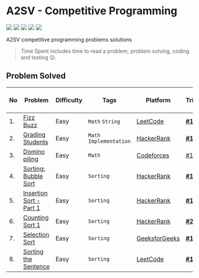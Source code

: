 # A2SV - Competitive Programming
<p align="left">
  <img src="https://img.shields.io/badge/Problem Solved-8-green?style=for-the-badge" />
  <img src="https://img.shields.io/badge/Total%20Tries-9-red?style=for-the-badge" />
  <img src="https://img.shields.io/badge/Total%20Time%20Spent-42.2 Min-blue?style=for-the-badge" />
  <img src="https://img.shields.io/badge/7-yellow?style=for-the-badge&logo=python" />
  <img src="https://img.shields.io/badge/1-teal?style=for-the-badge&logo=cplusplus" />
</p>
A2SV competitive programming problems solutions

> Time Spent includes time to read a problem, problem solving, coding and testing :wink:.

## Problem Solved

| No | Problem | Difficulty | Tags | Platform | Tries | Time Spent (Min) | Programming Language |
| -- | ----- | ----| --------| ----- | ----- | ---------- | -------------------- |
| 1. | [Fizz Buzz](https://leetcode.com/problems/fizz-buzz/) | Easy | `Math` `String` | [LeetCode](https://leetcode.com) | [**#1**](https://github.com/wendirad/competitive-programming/blob/main/week-one/fizz-buzz.py) | 0.2 | Python |
| 2. | [Grading Students](https://www.hackerrank.com/challenges/grading/problem)| Easy | `Math` `Implementation` | [HackerRank](https://www.hackerrank.com) | [**#1**](https://github.com/wendirad/competitive-programming/blob/main/week-one/grading.py) | 6 | Python |
| 3. | [Domino piling](https://codeforces.com/problemset/problem/50/A) | Easy | `Math` | [Codeforces](https://codeforces.com/) | [#1](https://github.com/wendirad/competitive-programming/blob/main/week-one/domino-piling.py) | 10 | Python |
| 4. | [Sorting: Bubble Sort](https://www.hackerrank.com/challenges/ctci-bubble-sort/problem) | Easy | `Sorting` | [HackerRank](https://www.hackerrank.com)  | [**#1**](https://github.com/wendirad/competitive-programming/blob/main/week-one/ctci-bubble-sort.cpp) | 5 | C++ |
| 5. | [Insertion Sort - Part 1](https://www.hackerrank.com/challenges/insertionsort1/problem) | Easy | `Sorting` | [HackerRank](https://www.hackerrank.com) | [**#1**](https://github.com/wendirad/competitive-programming/blob/main/week-one/insertionsort1.py) | 11 | Python |
| 6. | [Counting Sort 1](https://www.hackerrank.com/challenges/countingsort1/problem) | Easy | `Sorting` | [HackerRank](https://www.hackerrank.com) | [**#2**](https://github.com/wendirad/competitive-programming/blob/main/week-one/countingsort1.py) | 5 | Python |
| 7. | [Selection Sort](https://practice.geeksforgeeks.org/problems/selection-sort/1) | Easy | `Sorting` | [GeeksforGeeks](https://www.geeksforgeeks.org/) | [**#1**](https://github.com/wendirad/competitive-programming/blob/main/week-one/selection-sort.py) | 2 | Python |
| 8. | [Sorting the Sentence](https://leetcode.com/problems/sorting-the-sentence/) | Easy | `Sorting` | [LeetCode](https://leetcode.com) | [**#1**](https://github.com/wendirad/competitive-programming/blob/main/week-one/sorting-the-sentence.py) | 3 | Python |
